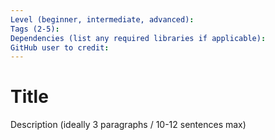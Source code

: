 ```yaml
---
Level (beginner, intermediate, advanced):
Tags (2-5):
Dependencies (list any required libraries if applicable):
GitHub user to credit:
---
```


# Title

Description (ideally 3 paragraphs / 10-12 sentences max)
